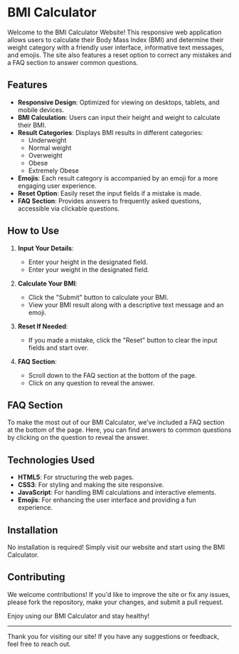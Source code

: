 # BMI Calculator

Welcome to the BMI Calculator Website! This responsive web application allows users to calculate their Body Mass Index (BMI) and determine their weight category with a friendly user interface, informative text messages, and emojis. The site also features a reset option to correct any mistakes and a FAQ section to answer common questions.

## Features

- **Responsive Design**: Optimized for viewing on desktops, tablets, and mobile devices.
- **BMI Calculation**: Users can input their height and weight to calculate their BMI.
- **Result Categories**: Displays BMI results in different categories:
  - Underweight
  - Normal weight
  - Overweight
  - Obese
  - Extremely Obese
- **Emojis**: Each result category is accompanied by an emoji for a more engaging user experience.
- **Reset Option**: Easily reset the input fields if a mistake is made.
- **FAQ Section**: Provides answers to frequently asked questions, accessible via clickable questions.

## How to Use

1. **Input Your Details**:

   - Enter your height in the designated field.
   - Enter your weight in the designated field.

2. **Calculate Your BMI**:

   - Click the "Submit" button to calculate your BMI.
   - View your BMI result along with a descriptive text message and an emoji.

3. **Reset If Needed**:

   - If you made a mistake, click the "Reset" button to clear the input fields and start over.

4. **FAQ Section**:
   - Scroll down to the FAQ section at the bottom of the page.
   - Click on any question to reveal the answer.

## FAQ Section

To make the most out of our BMI Calculator, we've included a FAQ section at the bottom of the page. Here, you can find answers to common questions by clicking on the question to reveal the answer.

## Technologies Used

- **HTML5**: For structuring the web pages.
- **CSS3**: For styling and making the site responsive.
- **JavaScript**: For handling BMI calculations and interactive elements.
- **Emojis**: For enhancing the user interface and providing a fun experience.

## Installation

No installation is required! Simply visit our website and start using the BMI Calculator.

## Contributing

We welcome contributions! If you'd like to improve the site or fix any issues, please fork the repository, make your changes, and submit a pull request.

Enjoy using our BMI Calculator and stay healthy!

---

Thank you for visiting our site! If you have any suggestions or feedback, feel free to reach out.
